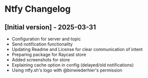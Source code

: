 # Ntfy Changelog

## [Initial version] - 2025-03-31

- Configuration for server and topic
- Send notification functionality
- Updating Readme and License for clear communication of intent
- Preparing package for Raycast store
- Added screenshots for store
- Explaining cache option in config (delayed/old notifications)
- Using ntfy.sh's logo with @binwiederhier's permission
